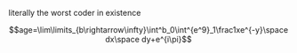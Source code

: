 literally the worst coder in existence

$$age=\lim\limits_{b\rightarrow\infty}\int^b_0\int^{e^9}_1\frac1xe^{-y}\space dx\space dy+e^{i\pi}$$
